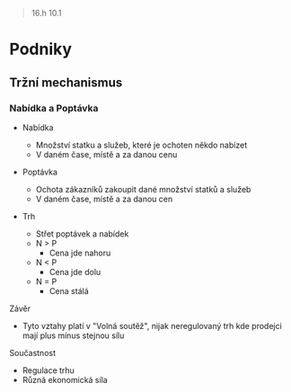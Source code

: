 > 16.h 10.1

# Podniky

## Tržní mechanismus

### Nabídka a Poptávka

- Nabídka

  - Množství statku a služeb, které je ochoten někdo nabízet
  - V daném čase, místě a za danou cenu

- Poptávka

  - Ochota zákazníků zakoupit dané množství statků a služeb
  - V daném čase, místě a za danou cen

- Trh
  - Střet poptávek a nabídek
  - N > P
    - Cena jde nahoru
  - N < P
    - Cena jde dolu
  - N = P
    - Cena stálá

Závěr

- Tyto vztahy platí v "Volná soutěž", nijak neregulovaný trh kde prodejci mají plus mínus stejnou sílu

Součastnost

- Regulace trhu
- Různá ekonomická síla
